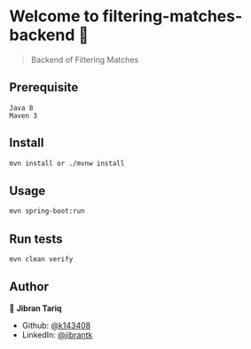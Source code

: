 
# Welcome to filtering-matches-backend 👋

> Backend of Filtering Matches

## Prerequisite
```
Java 8 
Maven 3
```
## Install

```sh
mvn install or ./mvnw install
```

## Usage

```sh
mvn spring-boot:run
```

## Run tests

```sh
mvn clean verify
```

## Author

👤 **Jibran Tariq**

* Github: [@k143408](https://github.com/k143408)
* LinkedIn: [@jibrantk](https://linkedin.com/in/jibrantariq)
